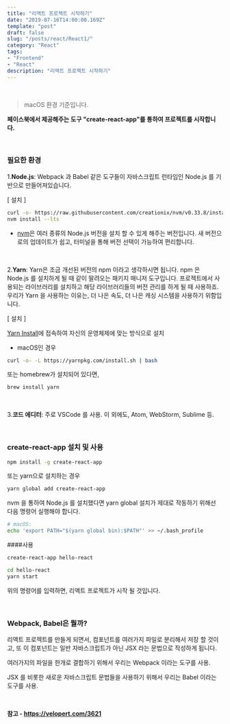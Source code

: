 ```yaml
---
title: "리액트 프로젝트 시작하기"
date: "2019-07-16T14:00:00.169Z"
template: "post"
draft: false
slug: "/posts/react/React1/"
category: "React"
tags:
- "Frontend"
- "React"
description: "리액트 프로젝트 시작하기"
---
```


<br>

> macOS 환경 기준입니다.

**페이스북에서 제공해주는 도구 "create-react-app"를 통하여 프로젝트를 시작합니다.**

<br>

### 필요한 환경

1.**Node.js**: Webpack 과 Babel 같은 도구들이 자바스크립트 런타임인 Node.js 를 기반으로 만들어져있습니다.

[ 설치 ]

``` bash
curl -o- https://raw.githubusercontent.com/creationix/nvm/v0.33.8/install.sh | bash
nvm install --lts
```

- [nvm](https://github.com/nvm-sh/nvm)은 여러 종류의 Node.js 버전을 설치 할 수 있게 해주는 버전입니다. 새 버전으로의 업데이트가 쉽고, 터미널을 통해 버전 선택이 가능하여 편리합니다.

<br>

2.**Yarn**: Yarn은 조금 개선된 버전의 npm 이라고 생각하시면 됩니다. npm 은 Node.js 를 설치하게 될 때 같이 딸려오는 패키지 매니저 도구입니다. 프로젝트에서 사용되는 라이브러리를 설치하고 해당 라이브러리들의 버전 관리를 하게 될 때 사용하죠. 우리가 Yarn 을 사용하는 이유는, 더 나은 속도, 더 나은 캐싱 시스템을 사용하기 위함입니다.

[ 설치 ]

[Yarn Install](https://yarnpkg.com/en/docs/install#mac-stable)에 접속하여 자신의 운영체제에 맞는 방식으로 설치

- macOS인 경우

``` bash
curl -o- -L https://yarnpkg.com/install.sh | bash
```

또는 homebrew가 설치되어 있다면,

``` bash
brew install yarn
```

<br>

3.**코드 에디터**: 주로 VSCode 를 사용. 이 외에도, Atom, WebStorm, Sublime 등.

<br>

### create-react-app 설치 및 사용

``` bash
npm install -g create-react-app
```

또는 yarn으로 설치하는 경우

``` bash
yarn global add create-react-app
```

nvm 을 통하여 Node.js 를 설치했다면 yarn global 설치가 제대로 작동하기 위해선 다음 명령어 실행해야 합니다.

``` bash
# macOS:
echo 'export PATH="$(yarn global bin):$PATH"' >> ~/.bash_profile
```

####사용

``` bash
create-react-app hello-react
```

``` bash
cd hello-react
yarn start
```

위의 명령어를 입력하면, 리액트 프로젝트가 시작 될 것입니다.

<br>

### Webpack, Babel은 뭘까?

리액트 프로젝트를 만들게 되면서, 컴포넌트를 여러가지 파일로 분리해서 저장 할 것이고, 또 이 컴포넌트는 일반 자바스크립트가 아닌 JSX 라는 문법으로 작성하게 됩니다.

여러가지의 파일을 한개로 결합하기 위해서 우리는 Webpack 이라는 도구를 사용.

JSX 를 비롯한 새로운 자바스크립트 문법들을 사용하기 위해서 우리는 Babel 이라는 도구를 사용.

<br>

**참고 - https://velopert.com/3621**
